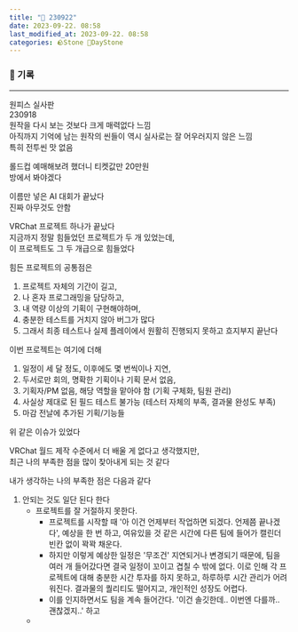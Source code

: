 ```yaml
---
title: "🌱 230922"
date: 2023-09-22. 08:58
last_modified_at: 2023-09-22. 08:58
categories: 🪨Stone 🌱DayStone
---
```


### 🗿 기록

---

원피스 실사판  
230918  
원작을 다시 보는 것보다 크게 매력없다 느낌  
아직까지 기억에 남는 원작의 씬들이 역시 실사로는 잘 어우러지지 않은 느낌  
특히 전투씬 맛 없음  

롤드컵 예매해보려 했더니 티켓값만 20만원  
방에서 봐야겠다  

이름만 넣은 AI 대회가 끝났다  
진짜 아무것도 안함  

VRChat 프로젝트 하나가 끝났다  
지금까지 정말 힘들었던 프로젝트가 두 개 있었는데,  
이 프로젝트도 그 두 개급으로 힘들었다  

힘든 프로젝트의 공통점은  

1. 프로젝트 자체의 기간이 길고,
2. 나 혼자 프로그래밍을 담당하고,
3. 내 역량 이상의 기획이 구현해야하며,
4. 충분한 테스트를 거치지 않아 버그가 많다
5. 그래서 최종 테스트나 실제 플레이에서 원활히 진행되지 못하고 흐지부지 끝난다

이번 프로젝트는 여기에 더해  

1. 일정이 세 달 정도, 이후에도 몇 번씩이나 지연,
2. 두서로만 회의, 명확한 기획이나 기획 문서 없음,
3. 기획자/PM 없음, 해당 역할을 맡아야 함 (기획 구체화, 팀원 관리)
4. 사실상 제대로 된 필드 테스트 불가능 (테스터 자체의 부족, 결과물 완성도 부족)
5. 마감 전날에 추가된 기획/기능들

위 같은 이슈가 있었다  

VRChat 월드 제작 수준에서 더 배울 게 없다고 생각했지만,  
최근 나의 부족한 점을 많이 찾아내게 되는 것 같다  

내가 생각하는 나의 부족한 점은 다음과 같다  

1. 안되는 것도 일단 된다 한다
   - 프로젝트를 잘 거절하지 못한다.
     - 프로젝트를 시작할 때 '아 이건 언제부터 작업하면 되겠다. 언제쯤 끝나겠다', 예상을 한 번 하고, 여유있을 것 같은 시간에 다른 팀에 들어가 캘린더 빈칸 없이 꽉꽉 채운다.
     - 하지만 이렇게 예상한 일정은 '무조건' 지연되거나 변경되기 때문에, 팀을 여러 개 들어갔다면 결국 일정이 꼬이고 겹칠 수 밖에 없다. 이로 인해 각 프로젝트에 대해 충분한 시간 투자를 하지 못하고, 하루하루 시간 관리가 어려워진다. 결과물의 퀄리티도 떨어지고, 개인적인 성장도 어렵다.
     - 이를 인지하면서도 팀을 계속 들어간다. '이건 솔깃한데.. 이번엔 다를까.. 괜찮겠지..' 하고
   - 
